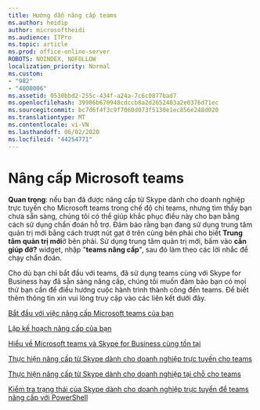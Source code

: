 ```yaml
---
title: Hướng dẫn nâng cấp teams
ms.author: heidip
author: microsoftheidi
ms.audience: ITPro
ms.topic: article
ms.prod: office-online-server
ROBOTS: NOINDEX, NOFOLLOW
localization_priority: Normal
ms.custom:
- "982"
- "4000006"
ms.assetid: 0530bbd2-255c-434f-a24a-7c6c0877bad7
ms.openlocfilehash: 39986b670948cdccb8a2d2652403a2e0376d71ec
ms.sourcegitcommit: bc7d6f4f3c9f7060d073f5130e1ec856e248d020
ms.translationtype: MT
ms.contentlocale: vi-VN
ms.lasthandoff: 06/02/2020
ms.locfileid: "44254771"
---
```

# <a name="microsoft-teams-upgrade"></a>Nâng cấp Microsoft teams

**Quan trọng**: nếu bạn đã được nâng cấp từ Skype dành cho doanh nghiệp trực tuyến cho Microsoft teams trong chế độ chỉ teams, nhưng tìm thấy bạn chưa sẵn sàng, chúng tôi có thể giúp khắc phục điều này cho bạn bằng cách sử dụng chẩn đoán hỗ trợ. Đảm bảo rằng bạn đang sử dụng trung tâm quản trị mới bằng cách trượt nút gạt ở trên cùng bên phải cho biết **Trung tâm quản trị mới**ở bên phải. Sử dụng trung tâm quản trị mới, bấm vào **cần giúp đỡ?** widget, nhập "**teams nâng cấp**", sau đó làm theo các lời nhắc để chạy chẩn đoán.

Cho dù bạn chỉ bắt đầu với teams, đã sử dụng teams cùng với Skype for Business hay đã sẵn sàng nâng cấp, chúng tôi muốn đảm bảo bạn có mọi thứ bạn cần để điều hướng cuộc hành trình thành công đến teams. Để biết thêm thông tin xin vui lòng truy cập vào các liên kết dưới đây.

[Bắt đầu với việc nâng cấp Microsoft teams của bạn](https://docs.microsoft.com/MicrosoftTeams/upgrade-start-here)

[Lập kế hoạch nâng cấp của bạn](https://docs.microsoft.com/MicrosoftTeams/upgrade-plan-journey)

[Hiểu về Microsoft teams và Skype for Business cùng tồn tại](https://docs.microsoft.com/MicrosoftTeams/teams-and-skypeforbusiness-coexistence-and-interoperability)

[Thực hiện nâng cấp từ Skype dành cho doanh nghiệp trực tuyến cho teams](https://docs.microsoft.com/MicrosoftTeams/upgrade-to-teams-execute-skypeforbusinessonline)

[Thực hiện nâng cấp từ Skype dành cho doanh nghiệp tại chỗ cho teams](https://docs.microsoft.com/MicrosoftTeams/upgrade-to-teams-execute-skypeforbusinesshybridonprem)
 
[Kiểm tra trạng thái của Skype dành cho doanh nghiệp trực tuyến để teams nâng cấp với PowerShell](https://docs.microsoft.com/powershell/module/skype/get-csteamsupgradestatus?view=skype-ps)